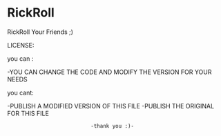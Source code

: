 # RickRoll
RickRoll Your Friends ;)

LICENSE:

you can :

-YOU CAN CHANGE THE CODE AND MODIFY THE VERSION FOR YOUR NEEDS


you cant:

-PUBLISH A MODIFIED VERSION OF THIS FILE
-PUBLISH THE ORIGINAL FOR THIS FILE



                               -thank you :)-
